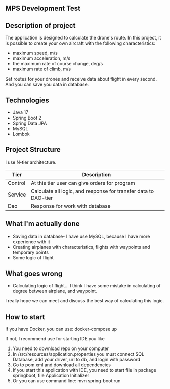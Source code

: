 ## MPS Development Test

## Description of project

The application is designed to calculate the drone's route. In this project, it is possible to create your own aircraft with the following characteristics:
- maximum speed, m/s
- maximum acceleration, m/s
- the maximum rate of course change, deg/s
- maximum rate of climb, m/s

Set routes for your drones and receive data about flight in every second.
And you can save you data in database. 

## Technologies

- Java 17
- Spring Boot 2
- Spring Data JPA
- MySQL
- Lombok

## Project Structure

I use N-tier architecture.

| Tier    | Description                                                     |
|---------|-----------------------------------------------------------------|
| Control | At this tier user can give orders for program                   |
| Service | Calculate all logic, and response for transfer data to DAO-tier |
| Dao     | Response for work with database                                 |

## What I'm actually done

- Saving data in database- I have use MySQL, because I have more experience with it  
- Creating airplanes with characteristics, flights with waypoints and temporary points
- Some logic of flight

## What goes wrong

- Calculating logic of flight... I think I have some mistake in calculating of degree between airplane, and waypoint.

I really hope we can meet and discuss the best way of calculating this logic.

## How to start

If you have Docker, you can use: 
docker-compose up


If not, I recommend use for starting IDE you like
1. You need to download repo on your computer
2. In /src/resources/application.properties you must connect SQL Database,
add your driver, url to db, and login with password
3. Go to pom.xml and download all dependencies
4. If you start this application with IDE, you need to start file in package springboot, 
file Application Initializer 
5. Or you can use command line: mvn spring-boot:run
